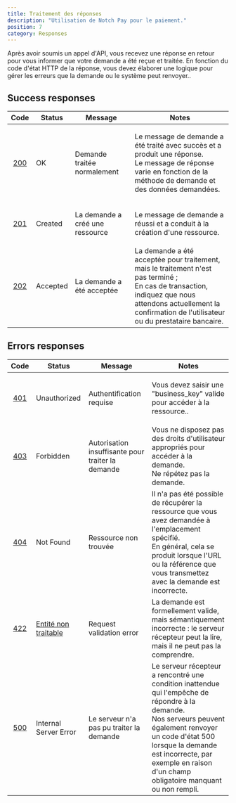 ```yaml
---
title: Traitement des réponses
description: "Utilisation de Notch Pay pour le paiement."
position: 7
category: Responses
---
```


<p> Après avoir soumis un appel d'API, vous recevez une réponse en retour pour vous informer que votre demande a été reçue et traitée. En fonction du code d'état HTTP de la réponse, vous devez élaborer une logique pour gérer les erreurs que la demande ou le système peut renvoyer..</p>

## Success responses

<table>
    <thead>
        <tr class="header">
            <th>Code</th>
            <th>Status</th>
            <th>Message</th>
            <th>Notes</th>
        </tr>
    </thead>
    <tbody>
        <tr>
            <td style="text-align: center;">
                <a href="https://httpstatuses.com/200" target="_blank" rel="nofollow noopener noreferrer" class="external-link no-image">200</a>
            </td>
            <td>OK</td>
            <td>Demande traitée normalement</td>
            <td>
                <p>
                    Le message de demande a été traité avec succès et a produit une réponse.
                    <br />
                    Le message de réponse varie en fonction de la méthode de demande et des données demandées.
                </p>
            </td>
        </tr>
        <tr>
            <td style="text-align: center;">
                <a href="https://httpstatuses.com/201" target="_blank" rel="nofollow noopener noreferrer" class="external-link no-image">201</a>
            </td>
            <td> Created</td>
            <td>La demande a créé une ressource</td>
            <td>
                <p>
                    Le message de demande a réussi et a conduit à la création d'une ressource.
                </p>
            </td>
        </tr>
        <tr>
            <td style="text-align: center;">
                <a href="https://httpstatuses.com/202" target="_blank" rel="nofollow noopener noreferrer" class="external-link no-image">202</a>
            </td>
            <td>Accepted</td>
            <td>La demande a été acceptée</td>
            <td>
                La demande a été acceptée pour traitement, mais le traitement n'est pas terminé ;
                <br>
               En cas de transaction, indiquez que nous attendons actuellement la confirmation de l'utilisateur ou du prestataire bancaire. 
            </td>
        </tr>
    </tbody>
</table>

## Errors responses

<table>
    <thead>
        <tr class="header">
            <th>Code</th>
            <th>Status</th>
            <th>Message</th>
            <th>Notes</th>
        </tr>
    </thead>
    <tbody>
        <tr>
            <td style="text-align: center;">
                <a href="https://httpstatuses.com/401" target="_blank" rel="nofollow noopener noreferrer" class="external-link no-image">401</a>
            </td>
            <td>Unauthorized</td>
            <td>Authentification requise</td>
            <td>
                <p>Vous devez saisir une "business_key" valide pour accéder à la ressource..</p>
            </td>
        </tr>
        <tr>
            <td style="text-align: center;">
                <a href="https://httpstatuses.com/403" target="_blank" rel="nofollow noopener noreferrer" class="external-link no-image">403</a>
            </td>
            <td>Forbidden</td>
            <td>Autorisation insuffisante pour traiter la demande</td>
            <td>
                Vous ne disposez pas des droits d'utilisateur appropriés pour accéder à la demande.
                <br />
               Ne répétez pas la demande.
            </td>
        </tr>
        <tr>
            <td style="text-align: center;">
                <a href="https://httpstatuses.com/404" target="_blank" rel="nofollow noopener noreferrer" class="external-link no-image">404</a>
            </td>
            <td> Not Found</td>
            <td>Ressource non trouvée</td>
            <td>
               Il n'a pas été possible de récupérer la ressource que vous avez demandée à l'emplacement spécifié.
                <br />
                En général, cela se produit lorsque l'URL ou la référence que vous transmettez avec la demande est incorrecte.
            </td>
        </tr>
        <tr>
            <td style="text-align: center;">
                <a href="https://httpstatuses.com/422" target="_blank" rel="nofollow noopener noreferrer" class="external-link no-image">422</a>
            </td>
            <td>
                <a href="https://tools.ietf.org/html/rfc4918#section-11.2" target="_blank" rel="nofollow noopener noreferrer" class="external-link no-image">Entité non traitable</a>
            </td>
            <td>Request validation error</td>
            <td>La demande est formellement valide, mais sémantiquement incorrecte : le serveur récepteur peut la lire, mais il ne peut pas la comprendre.</td>
        </tr>
        <tr>
            <td style="text-align: center;">
                <a href="https://httpstatuses.com/500" target="_blank" rel="nofollow noopener noreferrer" class="external-link no-image">500</a>
            </td>
            <td>Internal Server Error</td>
            <td>Le serveur n'a pas pu traiter la demande</td>
            <td>
               Le serveur récepteur a rencontré une condition inattendue qui l'empêche de répondre à la demande.
                <br />
                Nos serveurs peuvent également renvoyer un code d'état 500 lorsque la demande est incorrecte, par exemple en raison d'un champ obligatoire manquant ou non rempli.
            </td> 
        </tr> 
    </tbody>
</table>
